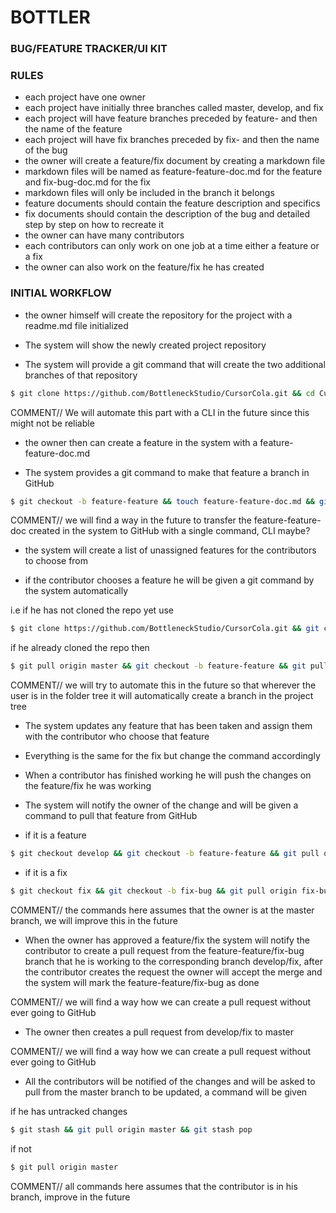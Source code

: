 # BOTTLER

### BUG/FEATURE TRACKER/UI KIT

### RULES

 - each project have one owner
 - each project have initially three branches called master, develop, and fix
 - each project will have feature branches preceded by feature- and then the name of the feature
 - each project will have fix branches preceded by fix- and then the name of the bug
 - the owner will create a feature/fix document by creating a markdown file
 - markdown files will be named as feature-feature-doc.md for the feature and fix-bug-doc.md for the fix
 - markdown files will only be included in the branch it belongs
 - feature documents should contain the feature description and specifics
 - fix documents should contain the description of the bug and detailed step by step on how to recreate it
 - the owner can have many contributors
 - each contributors can only work on one job at a time either a feature or a fix
 - the owner can also work on the feature/fix he has created


### INITIAL WORKFLOW

* the owner himself will create the repository for the project with a readme.md file initialized

* The system will show the newly created project repository

* The system will provide a git command that will create the two additional branches of that repository

```sh
$ git clone https://github.com/BottleneckStudio/CursorCola.git && cd CursorCola && git checkout -b develop && touch develop.md && git add -A && git 		commit -m “initial develop commit” && git push origin develop && git checkout master && git checkout -b fix && touch fix.md && git add -A && git commit -m  	“initial fix commit” && git push origin fix && git checkout master
```

COMMENT// We will automate this part with a CLI in the future since this might not be reliable

* the owner then can create a feature in the system with a feature-feature-doc.md

* The system provides a git command to make that feature a branch in GitHub
```sh
$ git checkout -b feature-feature && touch feature-feature-doc.md && git add -A && git commit -m “initial feature-feature commit” && git push origin feature-	feature && git checkout master
```
COMMENT// we will find a way in the future to transfer the feature-feature-doc created in the system to GitHub with a single command, CLI maybe?
	
* the system will create a list of unassigned features for the contributors to choose from

* if the contributor chooses a feature he will be given a git command by the system automatically

i.e if he has not cloned the repo yet use 
```sh
$ git clone https://github.com/BottleneckStudio/CursorCola.git && git checkout -b feature-feature &&  git pull origin feature-feature. 
```
if he already cloned the repo then
```sh
$ git pull origin master && git checkout -b feature-feature && git pull origin feature feature
```
COMMENT// we will try to automate this in the future so that wherever the user is in the folder tree it will automatically create a branch in the project tree

* The system updates any feature that has been taken and assign them with the contributor who choose that feature

* Everything is the same for the fix but change the command accordingly

* When a contributor has finished working he will push the changes on the feature/fix he was working

* The system will notify the owner of the change and will be given a command to pull that feature from GitHub 
	
* if it is a feature
```sh
$ git checkout develop && git checkout -b feature-feature && git pull origin feature-feature
```
* if it is a fix
```sh	
$ git checkout fix && git checkout -b fix-bug && git pull origin fix-bug
```
COMMENT// the commands here assumes that the owner is at the master branch, we will improve this in the future

* When the owner has approved a feature/fix the system will notify the contributor to create a pull request from the feature-feature/fix-bug branch that he is working to the corresponding branch develop/fix, after the contributor creates the request the owner will accept the merge and the system will mark the feature-feature/fix-bug as done

COMMENT// we will find a way how we can create a pull request without ever going to GitHub 

* The owner then creates a pull request from develop/fix to master

COMMENT// we will find a way how we can create a pull request without ever going to GitHub 

* All the contributors will be notified of the changes and will be asked to pull from the master branch to be updated, a command will be given

if he has untracked changes
```sh
$ git stash && git pull origin master && git stash pop
```
if not
```sh
$ git pull origin master
```
COMMENT// all commands here assumes that the contributor is in his branch, improve in the future
